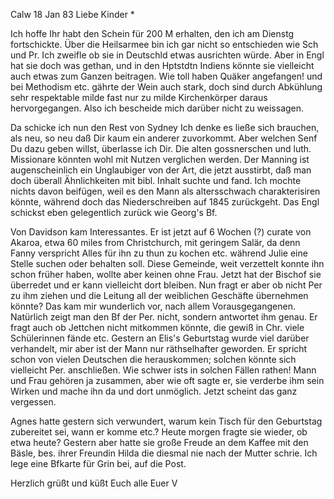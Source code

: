  Calw 18 Jan 83
Liebe Kinder <Mar>*

Ich hoffe Ihr habt den Schein für 200 M erhalten, den ich am Dienstg fortschickte. Über die Heilsarmee bin ich gar nicht so entschieden wie Sch und Pr. Ich zweifle ob sie in Deutschld etwas ausrichten würde. Aber in Engl hat sie doch was gethan, und in den Hptstdtn Indiens könnte sie vielleicht auch etwas zum Ganzen beitragen. Wie toll haben Quäker angefangen! und bei Methodism etc. gährte der Wein auch stark, doch sind durch Abkühlung sehr respektable milde fast nur zu milde Kirchenkörper daraus hervorgegangen. Also ich bescheide mich darüber nicht zu weissagen.

Da schicke ich nun den Rest von Sydney Ich denke es ließe sich brauchen, als neu, so neu daß Dir kaum ein anderer zuvorkommt. Aber welchen Senf Du dazu geben willst, überlasse ich Dir. Die alten gossnerschen und luth. Missionare könnten wohl mit Nutzen verglichen werden. Der Manning ist augenscheinlich ein Unglaubiger von der Art, die jetzt ausstirbt, daß man doch überall Ähnlichkeiten mit bibl. Inhalt suchte und fand. Ich mochte nichts davon beifügen, weil es den Mann als altersschwach charakterisiren könnte, während doch das Niederschreiben auf 1845 zurückgeht. Das Engl schickst eben gelegentlich zurück wie Georg's Bf.

Von Davidson kam Interessantes. Er ist jetzt auf 6 Wochen (?) curate von Akaroa, etwa 60 miles from Christchurch, mit geringem Salär, da denn Fanny verspricht Alles für ihn zu thun zu kochen etc. während Julie eine Stelle suchen oder behalten soll. Diese Gemeinde, weit verzettelt konnte ihn schon früher haben, wollte aber keinen ohne Frau. Jetzt hat der Bischof sie überredet und er kann vielleicht dort bleiben. Nun fragt er aber ob nicht Per zu ihm ziehen und die Leitung all der weiblichen Geschäfte übernehmen könnte? Das kam mir wunderlich vor, nach allem Vorausgegangenen. Natürlich zeigt man den Bf der Per. nicht, sondern antwortet ihm genau. Er fragt auch ob Jettchen nicht mitkommen könnte, die gewiß in Chr. viele Schülerinnen fände etc. Gestern an Elis's Geburtstag wurde viel darüber verhandelt, mir aber ist der Mann nur räthselhafter geworden. Er spricht schon von vielen Deutschen die herauskommen; solchen könnte sich vielleicht Per. anschließen. Wie schwer ists in solchen Fällen rathen! Mann und Frau gehören ja zusammen, aber wie oft sagte er, sie verderbe ihm sein Wirken und mache ihn da und dort unmöglich. Jetzt scheint das ganz vergessen.

Agnes hatte gestern sich verwundert, warum kein Tisch für den Geburtstag zubereitet sei, wann er komme etc.? Heute morgen fragte sie wieder, ob etwa heute? Gestern aber hatte sie große Freude an dem Kaffee mit den Bäsle, bes. ihrer Freundin Hilda die diesmal nie nach der Mutter schrie. 
Ich lege eine Bfkarte für Grin bei, auf die Post.

 Herzlich grüßt und küßt Euch alle
 Euer V
